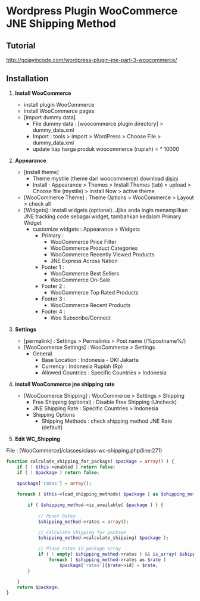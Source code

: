 # Wordpress Plugin WooCommerce JNE Shipping Method 

## Tutorial
http://gojayincode.com/wordpress-plugin-jne-part-3-woocommerce/

## Installation
1. **Install WooCommerce** 
	+ install plugin WooCommerce
	+ install WooCommerce pages
	+ [import dummy data]
		- File dummy data : [woocommerce plugin directory] > dummy_data.xml
		- Import : tools > import > WordPress > Choose File > dummy_data.xml
		- update tiap harga produk woocommerce (rupiah) = * 10000
	
2. **Appearance**
	+ [install theme]
		- Theme mystile (theme dari woocommerce) download [disini](https://dl.dropboxusercontent.com/u/110272111/mystile.zip)
		- Install : Appearance > Themes > Install Themes (tab) > upload > Choose file (mystile) > install Now > active theme
	+ [WooCommerce Theme] : Theme Options > WooCommerce > Layout > check all
	+ [Widgets] : install widgets (optional). Jjika anda ingin menampilkan JNE tracking code sebagai widget, tambahkan kedalam Primary Widget
		- customize widgets : Appearance > Widgets 
			+ Primary : 
				- WooCommerce Price Filter
				- WooCommerce Product Categories
				- WooCommerce Recently Viewed Products
				- JNE Express Across Nation
			+ Footer 1 : 
				- WooCommerce Best Sellers
				- WooCommerce On-Sale
			+ Footer 2 : 
				- WooCommerce Top Rated Products
			+ Footer 3 : 
				- WooCommerce Recent Products
			+ Footer 4 : 
				- Woo Subscribe/Connect
			
3. **Settings** 
	+ [permalink] : Settings > Permalinks > Post name (/%postname%/)
	+ [WooCoomerce Settings] : WooCommerce > Settings
		- General
			- Base Location 	  : Indonesia - DKI Jakarta
			- Currency 		  : Indonesia Rupiah (Rp)
			- Allowed Countries   : Specific Countries > Indonesia
	

4. **install WooCommerce jne shipping rate** 
	+ [WooCoomerce Shipping] : WooCommerce > Settings > Shipping
		- Free Shipping (optional) : Disable Free Shipping (Uncheck)
		- JNE Shipping Rate :  Specific Countries > Indonesia
		- Shipping Options 
			- Shipping Methods : check shipping method JNE Rate (default)

5. **Edit WC_Shipping** 

File : [WooCommerce]/classes/class-wc-shipping.php(line:271)

```php
function calculate_shipping_for_package( $package = array() ) {
	if ( ! $this->enabled ) return false;
	if ( ! $package ) return false;
	
	$package['rates'] = array();

	foreach ( $this->load_shipping_methods( $package ) as $shipping_method ) {

		if ( $shipping_method->is_available( $package ) ) {
			
			// Reset Rates
			$shipping_method->rates = array();

			// Calculate Shipping for package
			$shipping_method->calculate_shipping( $package );

			// Place rates in package array
			if ( ! empty( $shipping_method->rates ) && is_array( $shipping_method->rates ) )
				foreach ( $shipping_method->rates as $rate )
					$package['rates'][$rate->id] = $rate;
		}

	}
	return $package;
}
```